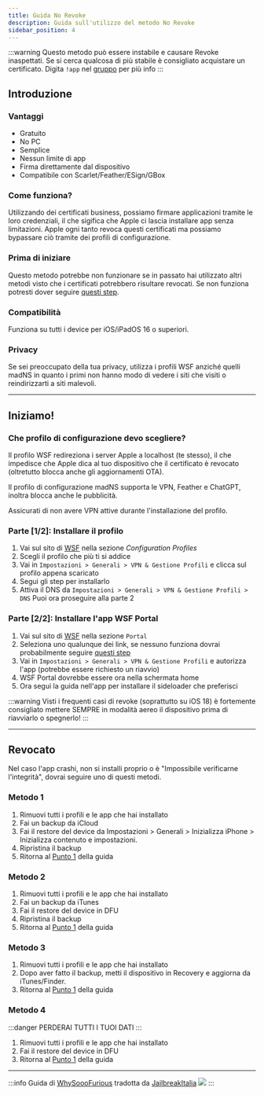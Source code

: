 ```yaml
---
title: Guida No Revoke
description: Guida sull'utilizzo del metodo No Revoke
sidebar_position: 4
---
```


:::warning
Questo metodo può essere instabile e causare Revoke inaspettati. Se si cerca qualcosa di più stabile è consigliato acquistare un certificato. Digita `!app` nel [gruppo](https://t.me/JailbreakItalia) per più info
:::

## Introduzione

### Vantaggi

* Gratuito
* No PC
* Semplice
* Nessun limite di app
* Firma direttamente dal dispositivo
* Compatibile con Scarlet/Feather/ESign/GBox

### Come funziona?

Utilizzando dei certificati business, possiamo firmare applicazioni tramite le loro credenziali, il che sigifica che Apple ci lascia installare app senza limitazioni. Apple ogni tanto revoca questi certificati ma possiamo bypassare ciò tramite dei profili di configurazione.

### Prima di iniziare

Questo metodo potrebbe non funzionare se in passato hai utilizzato altri metodi visto che i certificati potrebbero risultare revocati.
Se non funziona potresti dover seguire [questi step](#revocato).

### Compatibilità

Funziona su tutti i device per iOS/iPadOS 16 o superiori.

### Privacy

Se sei preoccupato della tua privacy, utilizza i profili WSF anziché quelli madNS in quanto i primi non hanno modo di vedere i siti che visiti o reindirizzarti a siti malevoli.

--- 

## Iniziamo!

### Che profilo di configurazione devo scegliere?

Il profilo WSF redireziona i server Apple a localhost (te stesso), il che impedisce che Apple dica al tuo dispositivo che il certificato è revocato (oltretutto blocca anche gli aggiornamenti OTA).

Il profilo di configurazione madNS supporta le VPN, Feather e ChatGPT, inoltra blocca anche le pubblicità.

Assicurati di non avere VPN attive durante l'installazione del profilo.

### Parte [1/2]: Installare il profilo

1. Vai sul sito di [WSF](https://wsfteam.xyz/#downloads) nella sezione _Configuration Profiles_
2. Scegli il profilo che più ti si addice
3. Vai in ```Impostazioni > Generali > VPN & Gestione Profili``` e clicca sul profilo appena scaricato
4. Segui gli step per installarlo
5. Attiva il DNS da ```Impostazioni > Generali > VPN & Gestione Profili > DNS``` 
Puoi ora proseguire alla parte 2

### Parte [2/2]: Installare l'app WSF Portal

1. Vai sul sito di [WSF](https://wsfteam.xyz/#downloads) nella sezione `Portal`
2. Seleziona uno qualunque dei link, se nessuno funziona dovrai probabilmente seguire [questi step](#revocato)
3. Vai in ```Impostazioni > Generali > VPN & Gestione Profili``` e autorizza l'app (potrebbe essere richiesto un riavvio)
4. WSF Portal dovrebbe essere ora nella schermata home
5. Ora segui la guida nell'app per installare il sideloader che preferisci

:::warning
Visti i frequenti casi di revoke (soprattutto su iOS 18) è fortemente consigliato mettere SEMPRE in modalità aereo il dispositivo prima di riavviarlo o spegnerlo!
:::

---

## Revocato

Nel caso l'app crashi, non si installi proprio o è "Impossibile verificarne l'integrità", dovrai seguire uno di questi metodi.

### Metodo 1

1. Rimuovi tutti i profili e le app che hai installato 
2. Fai un backup da iCloud
3. Fai il restore del device da Impostazioni > Generali > Inizializza iPhone > Inizializza contenuto e impostazioni.
4. Ripristina il backup
5. Ritorna al [Punto 1](#parte-12-installare-il-profilo) della guida

### Metodo 2

1. Rimuovi tutti i profili e le app che hai installato 
2. Fai un backup da iTunes
3. Fai il restore del device in DFU
4. Ripristina il backup
5. Ritorna al [Punto 1](#parte-12-installare-il-profilo) della guida

### Metodo 3

1. Rimuovi tutti i profili e le app che hai installato
2. Dopo aver fatto il backup, metti il dispositivo in Recovery e aggiorna da iTunes/Finder.
3. Ritorna al [Punto 1](#parte-12-installare-il-profilo) della guida

### Metodo 4

:::danger
PERDERAI TUTTI I TUOI DATI
:::

1. Rimuovi tutti i profili e le app che hai installato
2. Fai il restore del device in DFU
3. Ritorna al [Punto 1](#parte-12-installare-il-profilo) della guida

---

:::info
Guida di [WhySoooFurious](https://github.com/WhySooooFurious/) tradotta da [JailbreakItalia](https://t.me/JailbreakItalia) ![](https://upload.wikimedia.org/wikipedia/commons/thumb/8/82/Telegram_logo.svg/15px-Telegram_logo.svg.png)
:::